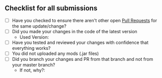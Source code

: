 ## Checklist for all submissions

<!-- insert X into the brackets to mark it as done (i.e. [x]). You can click preview to make the links appear clickable. -->

* [ ] Have you checked to ensure there aren't other open [Pull Requests](../pulls) for the same update/change?
* [ ] Did you made your changes in the code of the latest version
  * Used Version:
* [ ] Have you tested and reviewed your changes with confidence that everything works?
* [ ] You did not uploaded any mods (.jar files)
* [ ] Did you branch your changes and PR from that branch and not from your master branch?
  * If not, why?:
